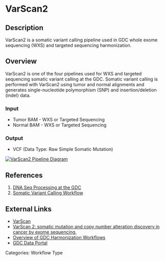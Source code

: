 # VarScan2

## Description ##

VarScan2 is a somatic variant calling pipeline used in GDC whole exome sequencing (WXS) and targeted sequencing harmonization.

## Overview ##

VarScan2 is one of the four pipelines used for WXS and targeted sequencing somatic variant calling at the GDC. Somatic variant calling is performed with VarScan2 using tumor and normal alignments and generates single-nucleotide polymorphism (SNP) and insertion/deletion (indel) data.

### Input

* Tumor BAM - WXS or Targeted Sequencing
* Normal BAM - WXS or Targeted Sequencing

### Output

* VCF (Data Type: Raw Simple Somatic Mutation)

[![VarScan2 Pipeline Diagram](https://gdc.cancer.gov/system/files/public/image/varscan-somatic-variant-calling-pipeline.png)](https://gdc.cancer.gov/system/files/public/image/varscan-somatic-variant-calling-pipeline.png "Click to see the full image.")

## References ##

1. [DNA Seq Processing at the GDC](/Data/Bioinformatics_Pipelines/DNA_Seq_Variant_Calling_Pipeline/)
1. [Somatic Variant Calling Workflow](/Data/Bioinformatics_Pipelines/DNA_Seq_Variant_Calling_Pipeline/#somatic-variant-calling-workflow)

## External Links ##

* [VarScan](https://dkoboldt.github.io/varscan/)
* [VarScan 2: somatic mutation and copy number alteration discovery in cancer by exome sequencing.](http://genome.cshlp.org/content/22/3/568.short)
* [Overview of GDC Harmonization Workflows](https://github.com/NCI-GDC/gdc-workflow-overview/blob/master/README.md)
* [GDC Data Portal](https://portal.gdc.cancer.gov)

Categories: Workflow Type
